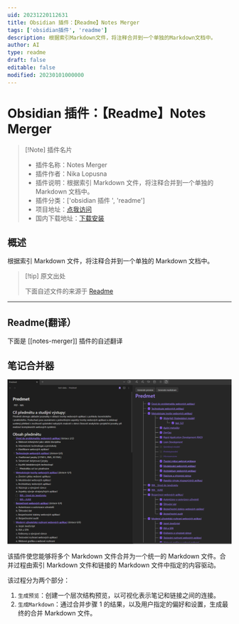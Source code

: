 ```yaml
---
uid: 20231220112631
title: Obsidian 插件：【Readme】Notes Merger
tags: ['obsidian插件', 'readme']
description: 根据索引Markdown文件，将注释合并到一个单独的Markdown文档中。
author: AI
type: readme
draft: false
editable: false
modified: 20230101000000
---
```


# Obsidian 插件：【Readme】Notes Merger

> [!Note] 插件名片
> - 插件名称：Notes Merger
> - 插件作者：Nika Lopusna
> - 插件说明：根据索引 Markdown 文件，将注释合并到一个单独的 Markdown 文档中。
> - 插件分类：['obsidian 插件 ', 'readme']
> - 项目地址：[点我访问](https://github.com/niffka/notes-merger)
> - 国内下载地址：[下载安装](https://pkmer.cn/products/plugin/pluginMarket/?notes-merger)

## 概述

根据索引 Markdown 文件，将注释合并到一个单独的 Markdown 文档中。

> [!tip] 原文出处
>
>下面自述文件的来源于 [Readme](https://ghproxy.net/https://raw.githubusercontent.com/niffka/notes-merger/main/README.md)

---

## Readme(翻译）

下面是 [[notes-merger]] 插件的自述翻译

## 笔记合并器

![笔记合并器预览](https://github.com/niffka/notes-merger/blob/main/src/img/generate_markdown.png)

该插件使您能够将多个 Markdown 文件合并为一个统一的 Markdown 文件。合并过程由索引 Markdown 文件和链接的 Markdown 文件中指定的内容驱动。

该过程分为两个部分：

1. `生成预览`：创建一个层次结构预览，以可视化表示笔记和链接之间的连接。
2. `生成Markdown`：通过合并步骤 1 的结果，以及用户指定的偏好和设置，生成最终的合并 Markdown 文件。



